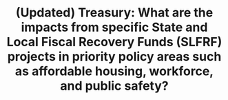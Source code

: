 ---
title: '(Updated) Treasury: What are the impacts from specific State and Local Fiscal Recovery Funds (SLFRF) projects in priority policy areas such as affordable housing, workforce, and public safety?'
year: 2024
description: 
doc-link: assets/resources/Portal - Treasury - SLFRF w researcher interest.pdf
aria-label: 'Treasury: What are the impacts from specific State and Local Fiscal Recovery Funds (SLFRF) projects in priority policy areas such as affordable housing, workforce, and public safety?'
content_tags:
type: link
filters: portal-opportunities external evaluation evidence-use 2024
post-date: March 14, 2024
---